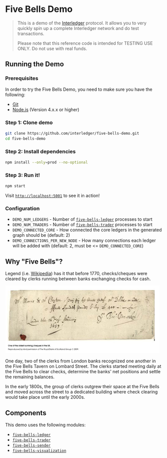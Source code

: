 # Five Bells Demo

> This is a demo of the [Interledger](https://interledger.org) protocol. It allows you to very quickly spin up a complete Interledger network and do test transactions.
>
> Please note that this reference code is intended for TESTING USE ONLY. Do not use with real funds.

## Running the Demo

### Prerequisites

In order to try the Five Bells Demo, you need to make sure you have the following:

* [Git](https://git-scm.com/)
* [Node.js](https://nodejs.org) (Version 4.x.x or higher)

### Step 1: Clone demo

``` sh
git clone https://github.com/interledger/five-bells-demo.git
cd five-bells-demo
```

### Step 2: Install dependencies

``` sh
npm install --only=prod --no-optional
```

### Step 3: Run it!

``` sh
npm start
```

Visit [`http://localhost:5001`](http://localhost:5001) to see it in action!

### Configuration

* `DEMO_NUM_LEDGERS` - Number of [`five-bells-ledger`](https://github.com/interledger/five-bells-ledger) processes to start
* `DEMO_NUM_TRADERS` - Number of [`five-bells-trader`](https://github.com/interledger/five-bells-trader) processes to start
* `DEMO_CONNECTED_CORE` - How connected the core ledgers in the generated graph should be (default: 2)
* `DEMO_CONNECTIONS_PER_NEW_NODE` - How many connections each ledger will be added with (default: 2, must be <= `DEMO_CONNECTED_CORE`)

## Why "Five Bells"?

Legend (i.e. [Wikipedia](https://en.wikipedia.org/wiki/Bankers_clearing_house)) has it that before 1770, checks/cheques were cleared by clerks running between banks exchanging checks for cash.

![Cheque from 1659](./cheque.jpg)

One day, two of the clerks from London banks recognized one another in the Five Bells Tavern on Lombard Street. The clerks started meeting daily at the Five Bells to clear checks, determine the banks' net positions and settle the remaining balances.

In the early 1800s, the group of clerks outgrew their space at the Five Bells and moved across the street to a dedicated building where check clearing would take place until the early 2000s.

## Components

This demo uses the following modules:

* [`five-bells-ledger`](https://github.com/interledger/five-bells-ledger)
* [`five-bells-trader`](https://github.com/interledger/five-bells-trader)
* [`five-bells-sender`](https://github.com/interledger/five-bells-sender)
* [`five-bells-visualization`](https://github.com/interledger/five-bells-visualization)

